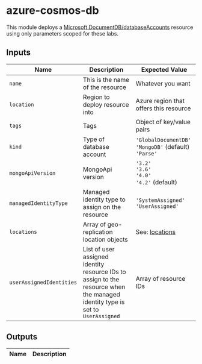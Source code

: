 # azure-cosmos-db

This module deploys a [Microsoft.DocumentDB/databaseAccounts](https://learn.microsoft.com/en-us/azure/templates/microsoft.documentdb/databaseaccounts?pivots=deployment-language-bicep) resource using only parameters scoped for these labs.

## Inputs

| Name | Description | Expected Value |
|------|-------------|----------------|
| `name` | This is the name of the resource | Whatever you want |
| `location` | Region to deploy resource into | Azure region that offers this resource |
| `tags` | Tags | Object of key/value pairs |
| `kind` | Type of database account | `'GlobalDocumentDB'`</br>`'MongoDB'` (default)</br>`'Parse'` |
| `mongoApiVersion` | MongoApi version | `'3.2'`</br>`'3.6'`</br>`'4.0'`</br>`'4.2'` (default) |
| `managedIdentityType` | Managed identity type to assign on the resource | `'SystemAssigned'`<br/>`'UserAssigned'` |
| `locations` | Array of geo-replication location objects | See: [locations](https://learn.microsoft.com/azure/templates/microsoft.documentdb/databaseaccounts?pivots=deployment-language-bicep#location) |
| `userAssignedIdentities` | List of user assigned identity resource IDs to assign to the resource when the managed identity type is set to `UserAssigned` | Array of resource IDs |

## Outputs

| Name | Description |
|------|-------------|

